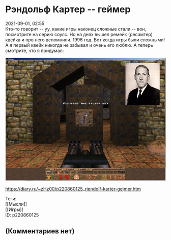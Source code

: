 Рэндольф Картер -- геймер
=========================

  
2021-09-01, 02:55  
 Кто-то говорит -- уу, какие игры наконец сложные стали -- вон, посмотрите на серию соулс. Но на днях вышел ремейк (ресамтер) квейка и про него вспомнили. 1996 год. Вот когда игры были сложными! А я первый квейк никогда не забывал и очень его люблю. А теперь смотрите, что я придумал:   
   
   [![](pics/4d7bc9839e0at.jpg)](https://d.radikal.ru/d06/2108/5e/4d7bc9839e0a.png)     
   
   
  
<https://diary.ru/~zHz00/p220860125_rjendolf-karter-gejmer.htm>  
  
Теги:  
[[Мысли]]  
[[Игры]]  
ID: p220860125  


(Комментариев нет)
------------------